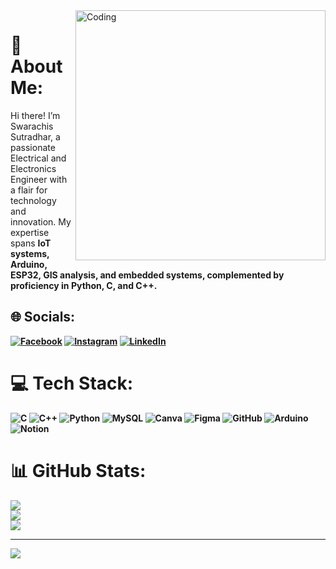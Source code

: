 <img align="right" alt="Coding" width="400" src="https://i.pinimg.com/originals/c8/a6/2c/c8a62c3f14fdf027de13e1755ddd0ec6.gif">

# 💫 About Me:
Hi there! I’m Swarachis Sutradhar, a passionate Electrical and Electronics Engineer with a flair for technology and innovation. My expertise spans <b>IoT systems, Arduino, ESP32, GIS analysis, and embedded systems, complemented by proficiency in Python, C, and C++.
## 🌐 Socials:
[![Facebook](https://img.shields.io/badge/Facebook-%231877F2.svg?logo=Facebook&logoColor=white)](https://facebook.com/swarachis.sutradhar) [![Instagram](https://img.shields.io/badge/Instagram-%23E4405F.svg?logo=Instagram&logoColor=white)](https://instagram.com/swarachis_sutradhar) [![LinkedIn](https://img.shields.io/badge/LinkedIn-%230077B5.svg?logo=linkedin&logoColor=white)](https://linkedin.com/in/swarachis-sutradhar) 

# 💻 Tech Stack:
![C](https://img.shields.io/badge/c-%2300599C.svg?style=plastic&logo=c&logoColor=white) ![C++](https://img.shields.io/badge/c++-%2300599C.svg?style=plastic&logo=c%2B%2B&logoColor=white) ![Python](https://img.shields.io/badge/python-3670A0?style=plastic&logo=python&logoColor=ffdd54) ![MySQL](https://img.shields.io/badge/mysql-4479A1.svg?style=plastic&logo=mysql&logoColor=white) ![Canva](https://img.shields.io/badge/Canva-%2300C4CC.svg?style=plastic&logo=Canva&logoColor=white) ![Figma](https://img.shields.io/badge/figma-%23F24E1E.svg?style=plastic&logo=figma&logoColor=white) ![GitHub](https://img.shields.io/badge/github-%23121011.svg?style=plastic&logo=github&logoColor=white) ![Arduino](https://img.shields.io/badge/-Arduino-00979D?style=plastic&logo=Arduino&logoColor=white) ![Notion](https://img.shields.io/badge/Notion-%23000000.svg?style=plastic&logo=notion&logoColor=white)
# 📊 GitHub Stats:
![](https://github-readme-stats.vercel.app/api?username=swarachis&theme=material-palenight&hide_border=false&include_all_commits=false&count_private=false)<br/>
![](https://github-readme-streak-stats.herokuapp.com/?user=swarachis&theme=material-palenight&hide_border=false)<br/>
![](https://github-readme-stats.vercel.app/api/top-langs/?username=swarachis&theme=material-palenight&hide_border=false&include_all_commits=false&count_private=false&layout=compact)

---
[![](https://visitcount.itsvg.in/api?id=swarachis&icon=5&color=6)](https://visitcount.itsvg.in)

<!-- Proudly created with GPRM ( https://gprm.itsvg.in ) -->
